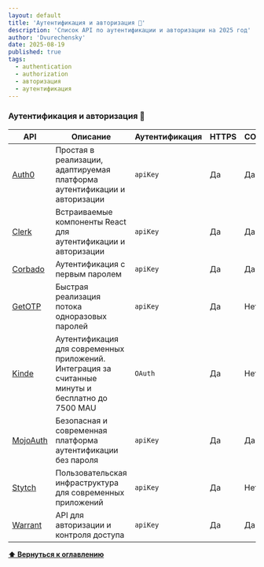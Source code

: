 ```yaml
---
layout: default
title: 'Аутентификация и авторизация 📳'
description: 'Список API по аутентификации и авторизации на 2025 год'
author: 'Dvurechensky'
date: 2025-08-19
published: true
tags:
  - authentication
  - authorization
  - авторизация
  - аутентификация
---
```


### Аутентификация и авторизация 📳

| API                                  | Описание                                                                                          | Аутентификация | HTTPS | CORS |
| ------------------------------------ | ------------------------------------------------------------------------------------------------- | -------------- | ----- | ---- |
| [Auth0](https://auth0.com)           | Простая в реализации, адаптируемая платформа аутентификации и авторизации                         | `apiKey`       | Да    | Да   |
| [Clerk](https://clerk.com)           | Встраиваемые компоненты React для аутентификации и авторизации                                    | `apiKey`       | Да    | Да   |
| [Corbado](https://corbado.com)       | Аутентификация с первым паролем                                                                   | `apiKey`       | Да    | Да   |
| [GetOTP](https://otp.dev/en/docs/)   | Быстрая реализация потока одноразовых паролей                                                     | `apiKey`       | Да    | Нет  |
| [Kinde](https://kinde.com)           | Аутентификация для современных приложений. Интеграция за считанные минуты и бесплатно до 7500 MAU | `OAuth`        | Да    | Нет  |
| [MojoAuth](https://mojoauth.com)     | Безопасная и современная платформа аутентификации без пароля                                      | `apiKey`       | Да    | Да   |
| [Stytch](https://stytch.com/)        | Пользовательская инфраструктура для современных приложений                                        | `apiKey`       | Да    | Нет  |
| [Warrant](https://docs.warrant.dev/) | API для авторизации и контроля доступа                                                            | `apiKey`       | Да    | Да   |

**[⬆ Вернуться к оглавлению](../index.md)**
